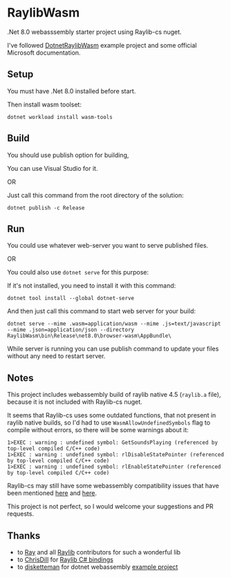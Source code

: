 # RaylibWasm

.Net 8.0 webasssembly starter project using Raylib-cs nuget.

I've followed [DotnetRaylibWasm](https://github.com/disketteman/DotnetRaylibWasm) example project and some official Microsoft documentation.

## Setup

You must have .Net 8.0 installed before start.

Then install wasm toolset:

```
dotnet workload install wasm-tools
```

## Build

You should use publish option for building, 

You can use Visual Studio for it.

OR

Just call this command from the root directory of the solution:
```
dotnet publish -c Release
```

## Run

You could use whatever web-server you want to serve published files.

OR

You could also use `dotnet serve` for this purpose:

If it's not installed, you need to install it with this command:
```
dotnet tool install --global dotnet-serve
```

And then just call this command to start web server for your build:
```
dotnet serve --mime .wasm=application/wasm --mime .js=text/javascript --mime .json=application/json --directory RaylibWasm\bin\Release\net8.0\browser-wasm\AppBundle\
```

While server is running you can use publish command to update your files without any need to restart server.

## Notes

This project includes webassembly build of raylib native 4.5 (`raylib.a` file), because it is not included with Raylib-cs nuget.

It seems that Raylib-cs uses some outdated functions, that not present in raylib native builds, so I'd had to use `WasmAllowUndefinedSymbols` flag to compile without errors, so there will be some warnings about it:
```
1>EXEC : warning : undefined symbol: GetSoundsPlaying (referenced by top-level compiled C/C++ code)
1>EXEC : warning : undefined symbol: rlDisableStatePointer (referenced by top-level compiled C/C++ code)
1>EXEC : warning : undefined symbol: rlEnableStatePointer (referenced by top-level compiled C/C++ code)
```

Raylib-cs may still have some webassembly compatibility issues that have been mentioned [here](https://github.com/disketteman/DotnetRaylibWasm/issues/11) and [here](https://github.com/disketteman/DotnetRaylibWasm/issues/4).

This project is not perfect, so I would welcome your suggestions and PR requests.

## Thanks

- to [Ray](https://github.com/raysan5) and all [Raylib](https://github.com/raysan5/raylib) contributors for such a wonderful lib
- to [ChrisDill](https://github.com/ChrisDill) for [Raylib C# bindings](https://github.com/ChrisDill/Raylib-cs)
- to [disketteman](https://github.com/disketteman) for dotnet webassembly [example project](https://github.com/disketteman/DotnetRaylibWasm)